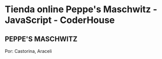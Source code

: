 # Tienda online Peppe's Maschwitz - JavaScript - CoderHouse

## PEPPE'S MASCHWITZ

Por: Castorina, Araceli